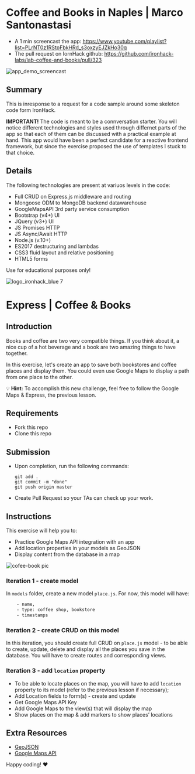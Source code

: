 # Coffee and Books in Naples | Marco Santonastasi
- A 1 min screencast the app:  https://www.youtube.com/playlist?list=PLrNT0z1RStpFbkHRd_s3oxzyEJZkHo30q
- The pull request on IornHack github:  https://github.com/ironhack-labs/lab-coffee-and-books/pull/323

![app_demo_screencast](AppDemoScreecast_small_10fps.gif)

## Summary
This is inresponse to a request for a code sample around some skeleton code form IronHack.

**IMPORTANT!** The code is meant to be a connversation starter. You will notice different technologies and styles used through differnet parts of the app so that each of them can be discussed with a practical example at hand.
This app would have been a perfect candidate for a reactive frontend framework, but since the exercise proposed the use of templates I stuck to that choice.

## Details
The following technologies are present at variuos levels in the code:
- Full CRUD on Express.js middleware and routing
- Mongoose ODM to MongoDB backend datawarehouse
- GoogleMapsAPI 3rd party service consumption
- Bootstrap (v4+) UI
- JQuery (v3+) UI
- JS Promises HTTP
- JS Async/Await HTTP
- Node.js (v.10+)
- ES2017 destructuring and lambdas
- CSS3 fluid layout and relative positioning
- HTML5 forms

Use for educational purposes only!

![logo_ironhack_blue 7](https://user-images.githubusercontent.com/23629340/40541063-a07a0a8a-601a-11e8-91b5-2f13e4e6b441.png)

# Express | Coffee & Books

## Introduction

Books and coffee are two very compatible things. If you think about it, a nice cup of a hot beverage and a book are two amazing things to have together.

In this exercise, let's create an app to save both bookstores and coffee places and display them. You could even use Google Maps to display a path from one place to the other.

:bulb: **Hint:** To accomplish this new challenge, feel free to follow the Google Maps & Express, the previous lesson.


## Requirements

- Fork this repo
- Clone this repo

## Submission

- Upon completion, run the following commands:

  ```
  git add .
  git commit -m "done"
  git push origin master
  ```

- Create Pull Request so your TAs can check up your work.

## Instructions

This exercise will help you to:
- Practice Google Maps API integration with an app
- Add location properties in your models as GeoJSON
- Display content from the database in a map

![cofee-book pic](https://s3-eu-west-1.amazonaws.com/ih-materials/uploads/upload_141038aa0f5ce10c722722400bfdc6d5.jpg)


### Iteration 1 - create model

In `models` folder, create a new model `place.js`. For now, this model will have:

```bash
    - name,
    - type: coffee shop, bookstore
    - timestamps 
```

### Iteration 2 - create CRUD on this model

In this iteration, you should create full CRUD on `place.js` model - to be able to create, update, delete and display all the places you save in the database. You will have to create routes and corresponding views.

### Iteration 3 - add `location` property

- To be able to locate places on the map, you will have to add `location` property to its model (refer to the previous lesson if necessary);
- Add Location fields to form(s) - create and update
- Get Google Maps API Key
- Add Google Maps to the view(s) that will display the map
- Show places on the map & add markers to show places’ locations


## Extra Resources
- [GeoJSON](http://geojson.org/geojson-spec.html#introduction)
- [Google Maps API](https://developers.google.com/maps/)

Happy coding! :heart:

